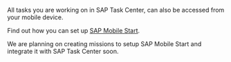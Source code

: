 All tasks you are working on in SAP Task Center, can also be accessed from your mobile device.

Find out how you can set up [SAP Mobile Start](https://help.sap.com/viewer/07837beb26804d719fbc7efa3f634ee0/1.1/en-US/864289dc05d64a7fa6afcb16668b31e9.html).

We are planning on creating missions to setup SAP Mobile Start and integrate it with SAP Task Center soon.